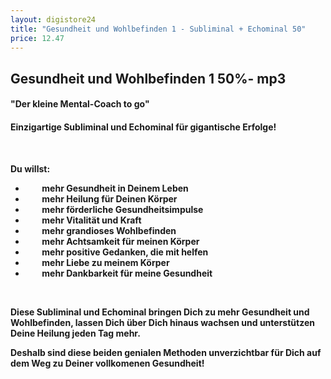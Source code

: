 ```yaml
---
layout: digistore24
title: "Gesundheit und Wohlbefinden 1 - Subliminal + Echominal 50"
price: 12.47
---
```

<div>
<div>
<h2>Gesundheit und Wohlbefinden 1 50%- mp3</h2>
</div>
</div>
<div>
<div>
<div>
<h4><strong>&quot;Der kleine Mental-Coach to go&quot;</strong></h4>
<h4><strong>Einzigartige Subliminal und Echominal f&#xFC;r gigantische Erfolge!</strong></h4>
<p>&#xA0;</p>
<div>
<div>
<div>
<div>
<div>
<div>
<div>
<div>
<div>
<div>
<div>
<div>
<div>
<div>
<div>
<div>
<div>
<div>
<p><strong> Du willst: </strong></p>
<ul><li><strong>&#xA0; &#xA0; &#xA0; &#xA0; mehr Gesundheit in Deinem Leben<br></strong></li>
<li><strong>&#xA0; &#xA0; &#xA0; &#xA0; mehr Heilung f&#xFC;r Deinen K&#xF6;rper<br></strong></li>
<li><strong>&#xA0;&#xA0; &#xA0; &#xA0;&#xA0; mehr f&#xF6;rderliche Gesundheitsimpulse<br></strong></li>
<li><strong>&#xA0;&#xA0; &#xA0; &#xA0;&#xA0; mehr Vitalit&#xE4;t und Kraft<br></strong></li>
<li><strong>&#xA0;&#xA0;&#xA0; &#xA0; &#xA0; mehr grandioses Wohlbefinden<br></strong></li>
<li><strong>&#xA0; &#xA0; &#xA0; &#xA0; mehr Achtsamkeit f&#xFC;r meinen K&#xF6;rper<br></strong></li>
<li><strong>&#xA0; &#xA0; &#xA0; &#xA0; mehr positive Gedanken, die mit helfen<br></strong></li>
<li><strong>&#xA0;&#xA0; &#xA0; &#xA0;&#xA0; mehr Liebe zu meinem K&#xF6;rper<br></strong></li>
<li><strong>&#xA0;&#xA0;&#xA0; &#xA0; &#xA0; mehr Dankbarkeit f&#xFC;r meine Gesundheit</strong><strong><br></strong></li>
</ul><p>&#xA0;</p>
<p><strong>Diese Subliminal und Echominal bringen Dich zu mehr Gesundheit und Wohlbefinden, lassen Dich &#xFC;ber Dich hinaus wachsen und unterst&#xFC;tzen Deine Heilung jeden Tag mehr.<br></strong></p>
<p><strong>Deshalb sind diese beiden genialen Methoden unverzichtbar f&#xFC;r Dich auf dem Weg zu Deiner vollkomenen Gesundheit!</strong></p>
</div>
</div>
</div>
</div>
</div>
</div>
</div>
</div>
</div>
</div>
</div>
</div>
</div>
</div>
</div>
</div>
</div>
</div>
</div>
</div>
</div>